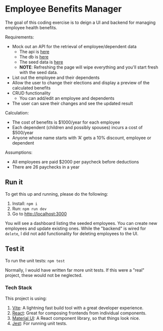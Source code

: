 # Employee Benefits Manager

The goal of this coding exercise is to deign a UI and backend for managing employee health benefits.

Requirements:

- Mock out an API for the retrieval of employee/dependent data
  - The api is [here](./src/api/api.ts)
  - The db is [here](./src/db/db.ts)
  - The seed data is [here](./src/api/data.ts)
  - **NOTE**: Refreshing the page will wipe everything and you'll start fresh with the seed data.
- List out the employee and their dependents
- Allow the user to change their elections and display a preview of the calculated benefits
- CRUD functionality
  - You can add/edit an employee and dependents
- The user can save their changes and see the updated result

Calculation:

- The cost of benefits is $1000/year for each employee
- Each dependent (children and possibly spouses) incurs a cost of $500/year
- Anyone whose name starts with ‘A’ gets a 10% discount, employee or dependent

Assumptions:

- All employees are paid $2000 per paycheck before deductions
- There are 26 paychecks in a year

## Run it

To get this up and running, please do the following:

1. Install: `npm i`
1. Run: `npm run dev`
1. Go to [http://localhost:3000](http://localhost:3000)

You will see a dashboard listing the seeded employees. You can create new employees and update existing ones. While the "backend" is wired for `delete`, I did not add functionality for deleting employees to the UI.

## Test it

To run the unit tests: `npm test`

Normally, I would have written far more unit tests. If this were a "real" project, these would not be neglected.

### Tech Stack

This project is using:

1. [Vite](https://vite.dev/guide/): A lightning fast build tool with a great developer experience.
1. [React](https://react.dev/): Great for composing frontends from individual components.
1. [Material UI](https://mui.com/material-ui/getting-started/): A React component library, so that things look nice.
1. [Jest](https://jestjs.io/docs/getting-started): For running unit tests.
